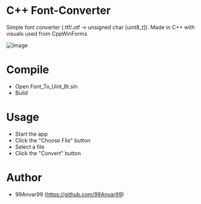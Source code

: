 # C++ Font-Converter
Simple font converter (.ttf/.otf -> unsigned char [uint8_t]). Made in C++ with visuals used from CppWinForms

![Image](https://github.com/99Anvar99/Font-Converter/blob/main/Image.png)

# Compile
- Open Font_To_Uint_8t.sln
- Build

# Usage
- Start the app
- Click the "Choose File" button
- Select a file
- Click the "Convert" button
  
# Author
- 99Anvar99 (https://github.com/99Anvar99)
